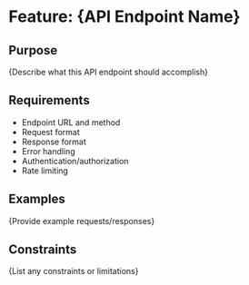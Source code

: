 # Feature: {API Endpoint Name}

## Purpose
{Describe what this API endpoint should accomplish}

## Requirements
- Endpoint URL and method
- Request format
- Response format
- Error handling
- Authentication/authorization
- Rate limiting

## Examples
{Provide example requests/responses}

## Constraints
{List any constraints or limitations}
